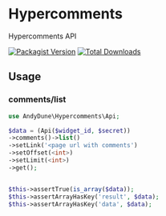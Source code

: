 # Hypercomments
Hypercomments API 

[![Packagist Version](https://img.shields.io/packagist/v/andydune/hypercomments.svg?style=flat-square)](https://packagist.org/packages/andydune/hypercomments)
[![Total Downloads](https://img.shields.io/packagist/dt/andydune/hypercomments.svg?style=flat-square)](https://packagist.org/packages/andydune/hypercomments)


## Usage

### comments/list

```php
use AndyDune\Hypercomments\Api;

$data = (Api($widget_id, $secret))
->comments()->list()
->setLink('<page url with comments')
->setOffset(<int>)
->setLimit(<int>)
->get();


$this->assertTrue(is_array($data));
$this->assertArrayHasKey('result', $data);
$this->assertArrayHasKey('data', $data);

```
